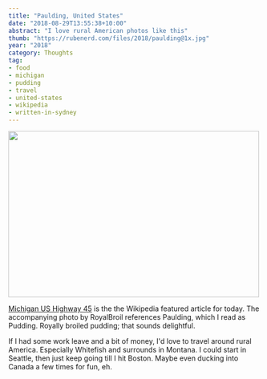 ```yaml
---
title: "Paulding, United States"
date: "2018-08-29T13:55:38+10:00"
abstract: "I love rural American photos like this"
thumb: "https://rubenerd.com/files/2018/paulding@1x.jpg"
year: "2018"
category: Thoughts
tag:
- food
- michigan
- pudding
- travel
- united-states
- wikipedia
- written-in-sydney
---
```

<p><img src="https://rubenerd.com/files/2018/paulding@1x.jpg" srcset="https://rubenerd.com/files/2018/paulding@1x.jpg 1x, https://rubenerd.com/files/2018/paulding@2x.jpg 2x" alt="" style="width:500px; height:332px;" /></p>

[Michigan US Highway 45] is the the Wikipedia featured article for today. The accompanying photo by RoyalBroil references Paulding, which I read as Pudding. Royally broiled pudding; that sounds delightful.

If I had some work leave and a bit of money, I'd love to travel around rural America. Especially Whitefish and surrounds in Montana. I could start in Seattle, then just keep going till I hit Boston. Maybe even ducking into Canada a few times for fun, eh.

[Michigan US Highway 45]: https://en.wikipedia.org/wiki/U.S._Route_45_in_Michigan

